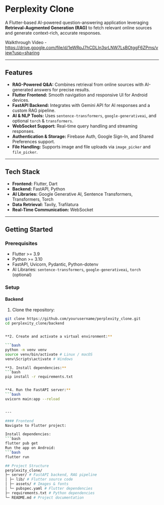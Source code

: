 # Perplexity Clone

A Flutter-based AI-powered question-answering application leveraging **Retrieval-Augmented Generation (RAG)** to fetch relevant online sources and generate context-rich, accurate responses.

Walkthrough Video - https://drive.google.com/file/d/1eWRpJ7hCDLIn3srLNW7LsBOtggF6ZPms/view?usp=sharing

---

## Features

- **RAG-Powered Q&A:** Combines retrieval from online sources with AI-generated answers for precise results.
- **Flutter Frontend:** Smooth navigation and responsive UI for Android devices.
- **FastAPI Backend:** Integrates with Gemini API for AI responses and a custom RAG pipeline.
- **AI & NLP Tools:** Uses `sentence-transformers`, `google-generativeai`, and optional `torch` & `transformers`.
- **WebSocket Support:** Real-time query handling and streaming responses.
- **Authentication & Storage:** Firebase Auth, Google Sign-In, and Shared Preferences support.
- **File Handling:** Supports image and file uploads via `image_picker` and `file_picker`.

---

## Tech Stack

- **Frontend:** Flutter, Dart
- **Backend:** FastAPI, Python
- **AI Libraries:** Google Generative AI, Sentence Transformers, Transformers, Torch
- **Data Retrieval:** Tavily, Trafilatura
- **Real-Time Communication:** WebSocket

---

## Getting Started

### Prerequisites

- Flutter >= 3.9
- Python >= 3.10
- FastAPI, Uvicorn, Pydantic, Python-dotenv
- AI Libraries: `sentence-transformers`, `google-generativeai`, `torch` (optional)

### Setup

#### Backend

1. Clone the repository:

```bash
git clone https://github.com/yourusername/perplexity_clone.git
cd perplexity_clone/backend


**2. Create and activate a virtual environment:**  

```bash
python -m venv venv
source venv/bin/activate # Linux / macOS
venv\Scripts\activate # Windows

**3. Install dependencies:**  
```bash
pip install -r requirements.txt


**4. Run the FastAPI server:**  
```bash
uvicorn main:app --reload


---

#### Frontend  
Navigate to Flutter project:  

Install dependencies:  
```bash
flutter pub get
Run the app on Android:  
```bash
flutter run

## Project Structure  
perplexity_clone/
├─ server/ # FastAPI backend, RAG pipeline
│ ├─ lib/ # Flutter source code
│ ├─ assets/ # Images & fonts
│ └─ pubspec.yaml # Flutter dependencies
├─ requirements.txt # Python dependencies
└─ README.md # Project documentation
